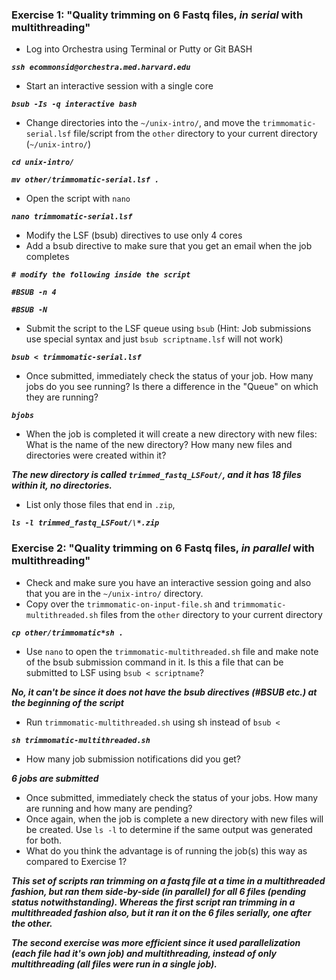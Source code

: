
### Exercise 1: "Quality trimming on 6 Fastq files, *in serial* with multithreading"
* Log into Orchestra using Terminal or Putty or Git BASH

***`ssh ecommonsid@orchestra.med.harvard.edu`***

* Start an interactive session with a single core
 
***`bsub -Is -q interactive bash`***

* Change directories into the `~/unix-intro/`, and move the `trimmomatic-serial.lsf` file/script from the `other` directory to your current directory (`~/unix-intro/`)

***`cd unix-intro/`***

***`mv other/trimmomatic-serial.lsf . `***

* Open the script with `nano`
 
***`nano trimmomatic-serial.lsf`***

* Modify the LSF (bsub) directives to use only 4 cores
* Add a bsub directive to make sure that you get an email when the job completes

***`# modify the following inside the script`***

***`#BSUB -n 4`***

***`#BSUB -N`***

* Submit the script to the LSF queue using `bsub` (Hint: Job submissions use special syntax and just `bsub scriptname.lsf` will not work)

***`bsub < trimmomatic-serial.lsf`***

* Once submitted, immediately check the status of your job. How many jobs do you see running? Is there a difference in the "Queue" on which they are running?

***`bjobs`***

* When the job is completed it will create a new directory with new files: What is the name of the new directory? How many new files and directories were created within it?

***The new directory is called `trimmed_fastq_LSFout/`, and it has 18 files within it, no directories.***

* List only those files that end in `.zip`, 

***` ls -l trimmed_fastq_LSFout/\*.zip `***


### Exercise 2: "Quality trimming on 6 Fastq files, *in parallel* with multithreading"
* Check and make sure you have an interactive session going and also that you are in the `~/unix-intro/` directory.
* Copy over the `trimmomatic-on-input-file.sh` and `trimmomatic-multithreaded.sh` files from the `other` directory to your current directory

***`cp other/trimmomatic*sh .`***

* Use `nano` to open the `trimmomatic-multithreaded.sh` file and make note of the bsub submission command in it. Is this a file that can be submitted to LSF using `bsub < scriptname`?

***No, it can't be since it does not have the bsub directives (#BSUB etc.) at the beginning of the script***

* Run `trimmomatic-multithreaded.sh` using sh instead of `bsub <`

***`sh trimmomatic-multithreaded.sh`***

* How many job submission notifications did you get?

***6 jobs are submitted***

* Once submitted, immediately check the status of your jobs. How many are running and how many are pending?
* Once again, when the job is complete a new directory with new files will be created. Use `ls -l` to determine if the same output was generated for both.
* What do you think the advantage is of running the job(s) this way as compared to Exercise 1?

***This set of scripts ran trimming on a fastq file at a time in a multithreaded fashion, but ran them side-by-side (in parallel) for all 6 files (pending status notwithstanding). Whereas the first script ran trimming in a multithreaded fashion also, but it ran it on the 6 files serially, one after the other.***

***The second exercise was more efficient since it used parallelization (each file had it's own job) and multithreading, instead of only multithreading (all files were run in a single job).***
